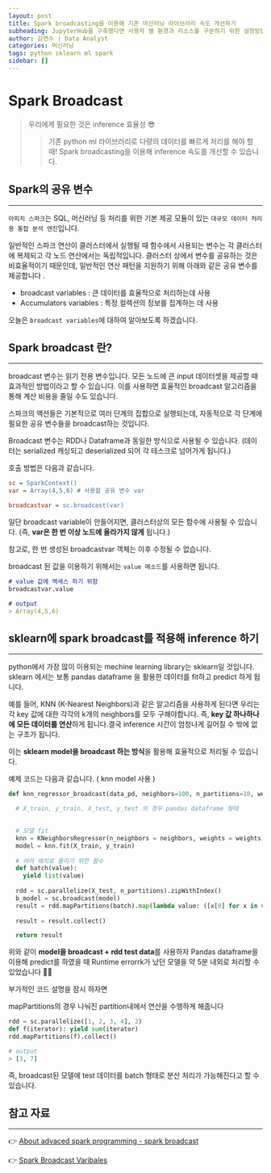 ```yaml
---
layout: post
title: Spark broadcasting을 이용해 기존 머신러닝 라이브러리 속도 개선하기
subheading: JupyterHub를 구축했다면 사용자 별 환경과 리소스를 구분하기 위한 설정방법을 알아봅시다.
author: 김연수 | Data Analyst
categories: 머신러닝
tags: python sklearn ml spark
sidebar: []
---
```


# Spark Broadcast

> 우리에게 필요한 것은 inference 효율성 😎
> 
> > 기존 python ml 라이브러리로 다량의 데이터를 빠르게 처리를 해야 할 때!  Spark broadcasting을 이용해 inference 속도를 개선할 수 있습니다.

  

## Spark의 공유 변수

----------

`아피치 스파크`는 SQL, 머신러닝 등 처리를 위한 기본 제공 모듈이 있는  `대규모 데이터 처리용 통합 분석 엔진`입니다.

  
일반적인 스파크 연산이 클러스터에서 실행될 때 함수에서 사용되는 변수는 각 클러스터에 복제되고 각 노드 연산에서는 독립적입니다. 클러스터 상에서 변수를 공유하는 것은 비효율적이기 때문인데, 일반적인 연산 패턴을 지원하기 위해 아래와 같은 공유 변수를 제공합니다 .

-   broadcast variables : 큰 데이터를 효율적으로 처리하는데 사용
-   Accumulators variables : 특정 컬렉션의 정보를 집계하는 데 사용

오늘은  `broadcast variables`에 대하여 알아보도록 하겠습니다.

  

## Spark broadcast 란?

----------

broadcast 변수는 읽기 전용 변수입니다. 모든 노드에 큰 input 데이터셋을 제공할 때 효과적인 방법이라고 할 수 있습니다. 이를 사용하면 효율적인 broadcast 알고리즘을 통해 계산 비용을 줄일 수도 있습니다.

  

스파크의 액션들은 기본적으로 여러 단계의 집합으로 실행되는데, 자동적으로 각 단계에 필요한 공유 변수들을 broadcast하는 것입니다.

Broadcast 변수는 RDD나 Dataframe과 동일한 방식으로 사용될 수 있습니다. (데이터는 serialized 캐싱되고 deserialized 되어 각 테스크로 넘어가게 됩니다.)

  
호출 방법은 다음과 같습니다.

```ini
sc = SparkContext()
var = Array(4,5,6) # 사용할 공유 변수 var

broadcastvar = sc.broadcast(var)

```

일단 broadcast variable이 만들어지면, 클러스터상의 모든 함수에 사용될 수 있습니다. (즉,  **var은 한 번 이상 노드에 올라가지 않게**  됩니다.)

참고로, 한 번 생성된 broadcastvar 객체는 이후 수정될 수 없습니다.

  
broadcast 된 값을 이용하기 위해서는  `value 메소드`를 사용하면 됩니다.

```markdown
# value 값에 액세스 하기 위함
broadcastvar.value

# output
> Array(4,5,6)

```

  

## sklearn에 spark broadcast를 적용해 inference 하기

----------

python에서 가장 많이 이용되는 mechine learning library는 sklearn일 것입니다. sklearn 에서는 보통 pandas dataframe 을 활용한 데이터를 fit하고 predict 하게 됩니다.

예를 들어, KNN (K-Nearest Neighbors)과 같은 알고리즘을 사용하게 된다면 우리는 각 key 값에 대한 각각의 k개의 neighbors를 모두 구해야합니다. 즉,  **key 값 하나하나에 모든 데이터를 연산**하게 됩니다.결국 inference 시간이 엄청나게 길어질 수 밖에 없는 구조가 됩니다.

이는  **sklearn model을 broadcast 하는 방식**을 활용해 효율적으로 처리될 수 있습니다.

  

예제 코드는 다음과 같습니다. ( knn model 사용 )

```python
def knn_regressor_broadcast(data_pd, neighbors=100, n_partitions=10, weights = "uniform"):

  # X_train, y_train, X_test, y_test 의 경우 pandas dataframe 형태
  

  # 모델 fit
  knn = KNeighborsRegressor(n_neighbors = neighbors, weights = weights)
  model = knn.fit(X_train, y_train)
  
  # 여러 배치로 돌리기 위한 함수
  def batch(value):
    yield list(value)
    
  rdd = sc.parallelize(X_test, n_partitions).zipWithIndex()
  b_model = sc.broadcast(model)
  result = rdd.mapPartitions(batch).map(lambda value: ([x[0] for x in value], [x[1] for x in value])).flatMap(lambda x: zip(x[1], b_model.value.predict(x[0])))
  
  result = result.collect()

  return result

```

위와 같이  **model을 broadcast + rdd test data**를 사용하자 Pandas dataframe을 이용해 predict를 하였을 때 Runtime errorrk가 났던 모델을 약 5분 내외로 처리할 수 있었습니다 👏👏

  

부가적인 코드 설명을 잠시 하자면

mapPartitions의 경우 나눠진 partition내에서 연산을 수행하게 해줍니다

```python
rdd = sc.parallelize([1, 2, 3, 4], 2)
def f(iterator): yield sum(iterator)
rdd.mapPartitions(f).collect()

# output
> [3, 7]

```

즉, broadcast된 모델에 test 데이터를 batch 형태로 분산 처리가 가능해진다고 할 수 있습니다.

  

## 참고 자료

----------

👉  [About advaced spark programming - spark broadcast](https://www.tutorialspoint.com/apache_spark/advanced_spark_programming.htm)

👉  [Spark Broadcast Varibales](https://sparkbyexamples.com/spark/spark-broadcast-variables/)